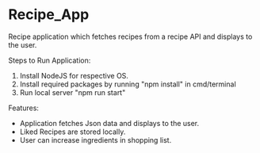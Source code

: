 # Recipe_App
Recipe application which fetches recipes from a recipe API and displays to the user.

Steps to Run Application:
1. Install NodeJS for respective OS.
2. Install required packages by running "npm install" in cmd/terminal
3. Run local server "npm run start"

Features:
* Application fetches Json data and displays to the user.
* Liked Recipes are stored locally. 
* User can increase ingredients in shopping list.
